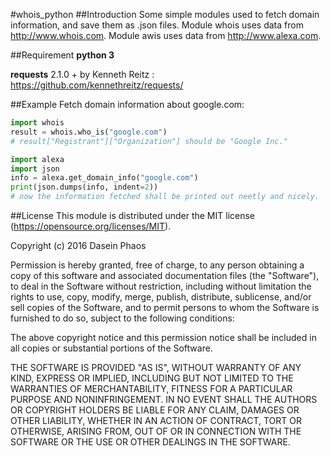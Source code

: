 #whois_python
##Introduction
Some simple modules used to fetch domain information, and save them as .json files.
Module whois uses data from http://www.whois.com. 
Module awis uses data from http://www.alexa.com.

##Requirement
**python 3**

**requests** 2.1.0 + by Kenneth Reitz : https://github.com/kennethreitz/requests/

##Example
Fetch domain information about google.com:
```python
import whois
result = whois.who_is("google.com")
# result["Registrant"]["Organization"] should be "Google Inc."

import alexa
import json
info = alexa.get_domain_info("google.com")
print(json.dumps(info, indent=2))
# now the information fetched shall be printed out neetly and nicely.
```

##License
This module is distributed under the MIT license (https://opensource.org/licenses/MIT).

Copyright (c) 2016 Dasein Phaos

Permission is hereby granted, free of charge, to any person obtaining a copy of this software and associated documentation files (the "Software"), to deal in the Software without restriction, including without limitation the rights to use, copy, modify, merge, publish, distribute, sublicense, and/or sell copies of the Software, and to permit persons to whom the Software is furnished to do so, subject to the following conditions:

The above copyright notice and this permission notice shall be included in all copies or substantial portions of the Software.

THE SOFTWARE IS PROVIDED "AS IS", WITHOUT WARRANTY OF ANY KIND, EXPRESS OR IMPLIED, INCLUDING BUT NOT LIMITED TO THE WARRANTIES OF MERCHANTABILITY, FITNESS FOR A PARTICULAR PURPOSE AND NONINFRINGEMENT. IN NO EVENT SHALL THE AUTHORS OR COPYRIGHT HOLDERS BE LIABLE FOR ANY CLAIM, DAMAGES OR OTHER LIABILITY, WHETHER IN AN ACTION OF CONTRACT, TORT OR OTHERWISE, ARISING FROM, OUT OF OR IN CONNECTION WITH THE SOFTWARE OR THE USE OR OTHER DEALINGS IN THE SOFTWARE.